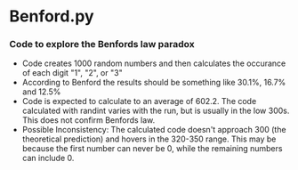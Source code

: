 # Benford.py
### Code to explore the Benfords law paradox
- Code creates 1000 random numbers and then calculates the occurance of each digit "1", "2", or "3"
- According to Benford the results should be something like 30.1%, 16.7% and 12.5%
- Code is expected to calculate to an average of 602.2.  The code calculated with randint varies with the run, but is usually in the low 300s.  This does not confirm Benfords law.
- Possible Inconsistency:
  The calculated code doesn't approach 300 (the theoretical prediction) and hovers in the 320-350 range. This may be because the first number can never be 0, while the remaining numbers can include 0.